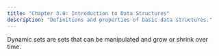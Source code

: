```yaml
---
title: "Chapter 3.0: Introduction to Data Structures"
description: "Definitions and properties of basic data structures."
---
```


Dynamic sets are sets that can be manipulated and grow or shrink over time.
